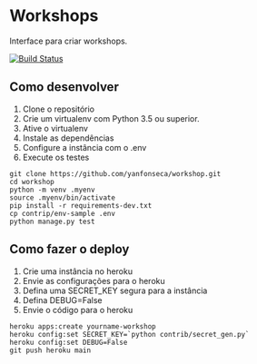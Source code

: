 # Workshops
Interface para criar workshops.

[![Build Status](https://travis-ci.org/yanfonseca/workshop.svg?branch=main)](https://travis-ci.org/yanfonseca/workshop)

## Como desenvolver
1. Clone o repositório
1. Crie um virtualenv com Python 3.5 ou superior.
1. Ative o virtualenv
1. Instale as dependências
1. Configure a instância com o .env
1. Execute os testes

```console
git clone https://github.com/yanfonseca/workshop.git
cd workshop
python -m venv .myenv
source .myenv/bin/activate
pip install -r requirements-dev.txt
cp contrip/env-sample .env
python manage.py test
```

## Como fazer o deploy
1. Crie uma instância no heroku
1. Envie as configurações para o heroku
1. Defina uma SECRET_KEY segura para a instância
1. Defina DEBUG=False
1. Envie o código para o heroku

```console
heroku apps:create yourname-workshop
heroku config:set SECRET_KEY=`python contrib/secret_gen.py`
heroku config:set DEBUG=False
git push heroku main
```

